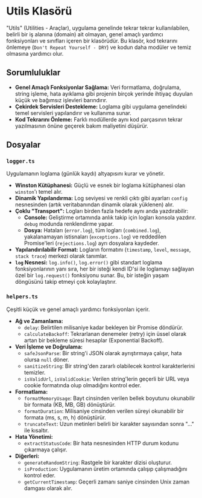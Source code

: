# Utils Klasörü

"Utils" (Utilities - Araçlar), uygulama genelinde tekrar tekrar kullanılabilen, belirli bir iş alanına (domain) ait olmayan, genel amaçlı yardımcı fonksiyonları ve sınıfları içeren bir klasörüdür. Bu klasör, kod tekrarını önlemeye (`Don't Repeat Yourself - DRY`) ve kodun daha modüler ve temiz olmasına yardımcı olur.

## Sorumluluklar

* **Genel Amaçlı Fonksiyonlar Sağlama:** Veri formatlama, doğrulama, string işleme, hata ayıklama gibi projenin birçok yerinde ihtiyaç duyulan küçük ve bağımsız işlevleri barındırır.
* **Çekirdek Servisleri Destekleme:** Loglama gibi uygulama genelindeki temel servisleri yapılandırır ve kullanıma sunar.
* **Kod Tekrarını Önleme:** Farklı modüllerde aynı kod parçasının tekrar yazılmasının önüne geçerek bakım maliyetini düşürür.

## Dosyalar

### `logger.ts`

Uygulamanın loglama (günlük kaydı) altyapısını kurar ve yönetir.

* **Winston Kütüphanesi:** Güçlü ve esnek bir loglama kütüphanesi olan `winston`'ı temel alır.
* **Dinamik Yapılandırma:** Log seviyesi ve renkli çıktı gibi ayarları `config` nesnesinden (artık veritabanından dinamik olarak yüklenen) alır.
* **Çoklu "Transport":** Logları birden fazla hedefe aynı anda yazdırabilir:
  * **Console:** Geliştirme ortamında anlık takip için logları konsola yazdırır. `debug` modunda renklendirme yapar.
  * **Dosya:** Hataları (`error.log`), tüm logları (`combined.log`), yakalanamayan istisnaları (`exceptions.log`) ve reddedilen Promise'leri (`rejections.log`) ayrı dosyalara kaydeder.
* **Yapılandırılabilir Format:** Logların formatını (`timestamp`, `level`, `message`, `stack trace`) merkezi olarak tanımlar.
* **`log` Nesnesi:** `log.info()`, `log.error()` gibi standart loglama fonksiyonlarının yanı sıra, her bir isteği kendi ID'si ile loglamayı sağlayan özel bir `log.request()` fonksiyonu sunar. Bu, bir isteğin yaşam döngüsünü takip etmeyi çok kolaylaştırır.

### `helpers.ts`

Çeşitli küçük ve genel amaçlı yardımcı fonksiyonları içerir.

* **Ağ ve Zamanlama:**
  * `delay`: Belirtilen milisaniye kadar bekleyen bir Promise döndürür.
  * `calculateBackoff`: Tekrarlanan denemeler (retry) için üssel olarak artan bir bekleme süresi hesaplar (Exponential Backoff).
* **Veri İşleme ve Doğrulama:**
  * `safeJsonParse`: Bir string'i JSON olarak ayrıştırmaya çalışır, hata olursa `null` döner.
  * `sanitizeString`: Bir string'den zararlı olabilecek kontrol karakterlerini temizler.
  * `isValidUrl`, `isValidCookie`: Verilen string'lerin geçerli bir URL veya cookie formatında olup olmadığını kontrol eder.
* **Formatlama:**
  * `formatMemoryUsage`: Bayt cinsinden verilen bellek boyutunu okunabilir bir formata (KB, MB, GB) dönüştürür.
  * `formatDuration`: Milisaniye cinsinden verilen süreyi okunabilir bir formata (ms, s, m, h) dönüştürür.
  * `truncateText`: Uzun metinleri belirli bir karakter sayısından sonra "..." ile kısaltır.
* **Hata Yönetimi:**
  * `extractStatusCode`: Bir hata nesnesinden HTTP durum kodunu çıkarmaya çalışır.
* **Diğerleri:**
  * `generateRandomString`: Rastgele bir karakter dizisi oluşturur.
  * `isProduction`: Uygulamanın üretim ortamında çalışıp çalışmadığını kontrol eder.
  * `getCurrentTimestamp`: Geçerli zamanı saniye cinsinden Unix zaman damgası olarak alır.

